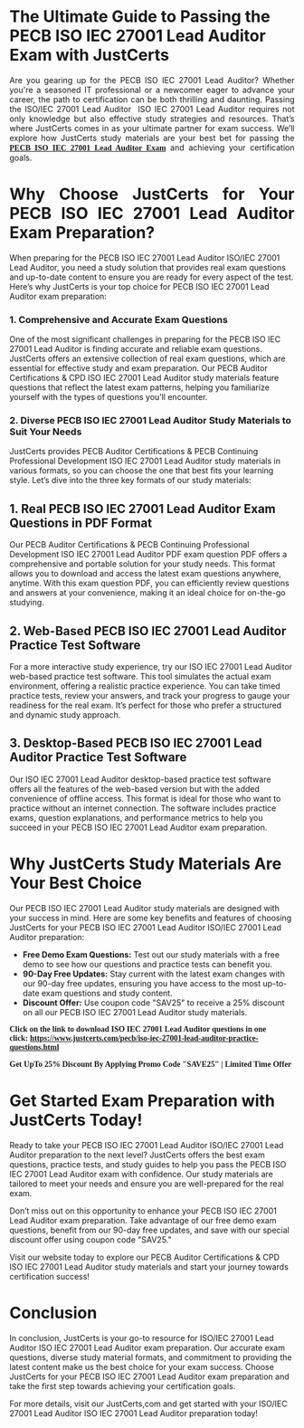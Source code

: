 <h1><strong>The Ultimate Guide to Passing the PECB ISO IEC 27001 Lead Auditor Exam with JustCerts</strong></h1>

<p style="text-align: justify;">Are you gearing up for the PECB ISO IEC 27001 Lead Auditor? Whether you&#39;re a seasoned IT professional or a newcomer eager to advance your career, the path to certification can be both thrilling and daunting. Passing the ISO/IEC 27001 Lead Auditor &nbsp;ISO IEC 27001 Lead Auditor requires not only knowledge but also effective study strategies and resources. That&rsquo;s where JustCerts comes in as your ultimate partner for exam success. We&rsquo;ll explore how JustCerts study materials are your best bet for passing the <span style="font-size:14px;"><span style="font-family:Georgia,serif;"><strong><a href="https://www.justcerts.com/pecb/iso-iec-27001-lead-auditor-practice-questions.html">PECB ISO IEC 27001 Lead Auditor Exam</a></strong></span></span> and achieving your certification goals.</p>

<h1 style="text-align: justify;"><strong>Why Choose JustCerts for Your PECB ISO IEC 27001 Lead Auditor Exam Preparation?</strong></h1>

<p>When preparing for the PECB ISO IEC 27001 Lead Auditor ISO/IEC 27001 Lead Auditor, you need a study solution that provides real exam questions and up-to-date content to ensure you are ready for every aspect of the test. Here&rsquo;s why JustCerts is your top choice for PECB ISO IEC 27001 Lead Auditor exam preparation:</p>

<h3><strong>1. Comprehensive and Accurate Exam Questions</strong></h3>

<p>One of the most significant challenges in preparing for the PECB ISO IEC 27001 Lead Auditor is finding accurate and reliable exam questions. JustCerts offers an extensive collection of real exam questions, which are essential for effective study and exam preparation. Our PECB Auditor Certifications &amp; CPD ISO IEC 27001 Lead Auditor study materials feature questions that reflect the latest exam patterns, helping you familiarize yourself with the types of questions you&rsquo;ll encounter.</p>

<h3><strong>2. Diverse PECB ISO IEC 27001 Lead Auditor Study Materials to Suit Your Needs</strong></h3>

<p>JustCerts provides PECB Auditor Certifications &amp; PECB Continuing Professional Development ISO IEC 27001 Lead Auditor study materials in various formats, so you can choose the one that best fits your learning style. Let&rsquo;s dive into the three key formats of our study materials:</p>

<h2><strong>1. Real PECB ISO IEC 27001 Lead Auditor Exam Questions in&nbsp;PDF Format</strong></h2>

<p>Our PECB Auditor Certifications &amp; PECB Continuing Professional Development ISO IEC 27001 Lead Auditor PDF exam question PDF offers a comprehensive and portable solution for your study needs. This format allows you to download and access the latest exam questions anywhere, anytime. With this exam question PDF, you can efficiently review questions and answers at your convenience, making it an ideal choice for on-the-go studying.</p>

<h2><strong>2. Web-Based PECB ISO IEC 27001 Lead Auditor Practice Test Software</strong></h2>

<p>For a more interactive study experience, try our ISO IEC 27001 Lead Auditor web-based practice test software. This tool simulates the actual exam environment, offering a realistic practice experience. You can take timed practice tests, review your answers, and track your progress to gauge your readiness for the real exam. It&rsquo;s perfect for those who prefer a structured and dynamic study approach.</p>

<h2><strong>3. Desktop-Based PECB ISO IEC 27001 Lead Auditor Practice Test Software</strong></h2>

<p>Our ISO IEC 27001 Lead Auditor desktop-based practice test software offers all the features of the web-based version but with the added convenience of offline access. This format is ideal for those who want to practice without an internet connection. The software includes practice exams, question explanations, and performance metrics to help you succeed in your PECB ISO IEC 27001 Lead Auditor exam preparation.</p>

<h1><strong>Why JustCerts Study Materials Are Your Best Choice</strong></h1>

<p>Our PECB ISO IEC 27001 Lead Auditor study materials are designed with your success in mind. Here are some key benefits and features of choosing JustCerts for your PECB ISO IEC 27001 Lead Auditor ISO/IEC 27001 Lead Auditor preparation:</p>

<ul>
	<li><span style="font-size:14px;"><strong>Free Demo Exam Questions:</strong> Test out our study materials with a free demo to see how our questions and practice tests can benefit you.</span></li>
	<li><span style="font-size:14px;"><strong>90-Day Free Updates:</strong> Stay current with the latest exam changes with our 90-day free updates, ensuring you have access to the most up-to-date exam questions and study content.</span></li>
	<li><span style="font-size:14px;"><strong>Discount Offer:</strong> Use coupon code &quot;SAV25&quot; to receive a 25% discount on all our PECB ISO IEC 27001 Lead Auditor study materials.</span></li>
</ul>

<p><strong><span style="font-size:14px;"><span style="font-family:Georgia,serif;">Click on the link to download ISO IEC 27001 Lead Auditor questions in one click:&nbsp;<a href="https://www.justcerts.com/pecb/iso-iec-27001-lead-auditor-practice-questions.html">https://www.justcerts.com/pecb/iso-iec-27001-lead-auditor-practice-questions.html</a></span></span></strong></p>

<p><strong><span style="font-size:14px;"><span style="font-family:Georgia,serif;">Get UpTo 25% Discount By Applying Promo Code &quot;SAVE25&quot; | Limited Time Offer</span></span></strong></p>

<h1><strong>Get Started Exam Preparation with JustCerts Today!</strong></h1>

<p>Ready to take your PECB ISO IEC 27001 Lead Auditor ISO/IEC 27001 Lead Auditor preparation to the next level? JustCerts offers the best exam questions, practice tests, and study guides to help you pass the PECB ISO IEC 27001 Lead Auditor exam with confidence. Our study materials are tailored to meet your needs and ensure you are well-prepared for the real exam.</p>

<p>Don&rsquo;t miss out on this opportunity to enhance your PECB ISO IEC 27001 Lead Auditor exam preparation. Take advantage of our free demo exam questions, benefit from our 90-day free updates, and save with our special discount offer using coupon code &quot;SAV25.&quot;</p>

<p>Visit our website today to explore our PECB Auditor Certifications &amp; CPD ISO IEC 27001 Lead Auditor study materials and start your journey towards certification success!</p>

<h1><strong>Conclusion</strong></h1>

<p>In conclusion, JustCerts is your go-to resource for ISO/IEC 27001 Lead Auditor ISO IEC 27001 Lead Auditor exam preparation. Our accurate exam questions, diverse study material formats, and commitment to providing the latest content make us the best choice for your exam success. Choose JustCerts for your PECB ISO IEC 27001 Lead Auditor exam preparation and take the first step towards achieving your certification goals.</p>

<p>For more details, visit our JustCerts,com and get started with your ISO/IEC 27001 Lead Auditor ISO IEC 27001 Lead Auditor preparation today!</p>
